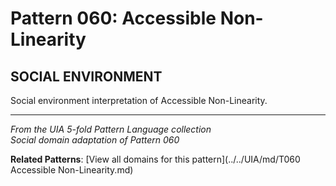 # Pattern 060: Accessible Non-Linearity

## SOCIAL ENVIRONMENT

Social environment interpretation of Accessible Non-Linearity.

---

*From the UIA 5-fold Pattern Language collection*  
*Social domain adaptation of Pattern 060*

**Related Patterns**: [View all domains for this pattern](../../UIA/md/T060 Accessible Non-Linearity.md)